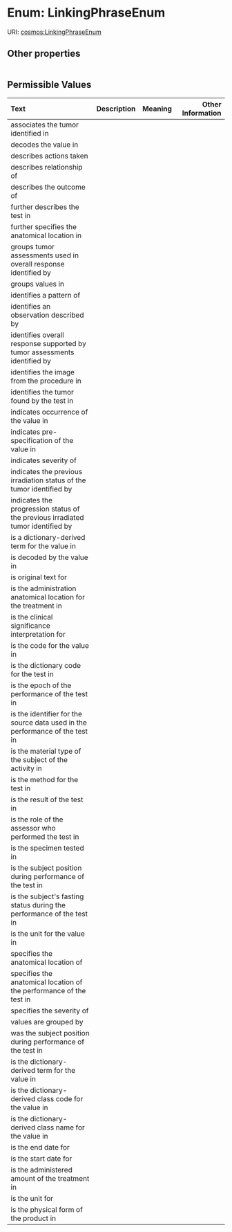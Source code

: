 
# Enum: LinkingPhraseEnum




URI: [cosmos:LinkingPhraseEnum](https://www.cdisc.org/cosmos/1-0LinkingPhraseEnum)


## Other properties

|  |  |  |
| --- | --- | --- |

## Permissible Values

| Text | Description | Meaning | Other Information |
| :--- | :---: | :---: | ---: |
| associates the tumor identified in |  |  |  |
| decodes the value in |  |  |  |
| describes actions taken |  |  |  |
| describes relationship of |  |  |  |
| describes the outcome of |  |  |  |
| further describes the test in |  |  |  |
| further specifies the anatomical location in |  |  |  |
| groups tumor assessments used in overall response identified by |  |  |  |
| groups values in |  |  |  |
| identifies a pattern of |  |  |  |
| identifies an observation described by |  |  |  |
| identifies overall response supported by tumor assessments identified by |  |  |  |
| identifies the image from the procedure in |  |  |  |
| identifies the tumor found by the test in |  |  |  |
| indicates occurrence of the value in |  |  |  |
| indicates pre-specification of the value in |  |  |  |
| indicates severity of |  |  |  |
| indicates the previous irradiation status of the tumor identified by |  |  |  |
| indicates the progression status of the previous irradiated tumor identified by |  |  |  |
| is a dictionary-derived term for the value in |  |  |  |
| is decoded by the value in |  |  |  |
| is original text for |  |  |  |
| is the administration anatomical location for the treatment in |  |  |  |
| is the clinical significance interpretation for |  |  |  |
| is the code for the value in |  |  |  |
| is the dictionary code for the test in |  |  |  |
| is the epoch of the performance of the test in |  |  |  |
| is the identifier for the source data used in the performance of the test in |  |  |  |
| is the material type of the subject of the activity in |  |  |  |
| is the method for the test in |  |  |  |
| is the result of the test in |  |  |  |
| is the role of the assessor who performed the test in |  |  |  |
| is the specimen tested in |  |  |  |
| is the subject position during performance of the test in |  |  |  |
| is the subject's fasting status during the performance of the test in |  |  |  |
| is the unit for the value in |  |  |  |
| specifies the anatomical location of |  |  |  |
| specifies the anatomical location of the performance of the test in |  |  |  |
| specifies the severity of |  |  |  |
| values are grouped by |  |  |  |
| was the subject position during performance of the test in |  |  |  |
| is the dictionary-derived term for the value in |  |  |  |
| is the dictionary-derived class code for the value in |  |  |  |
| is the dictionary-derived class name for the value in |  |  |  |
| is the end date for |  |  |  |
| is the start date for |  |  |  |
| is the administered amount of the treatment in |  |  |  |
| is the unit for |  |  |  |
| is the physical form of the product in |  |  |  |

